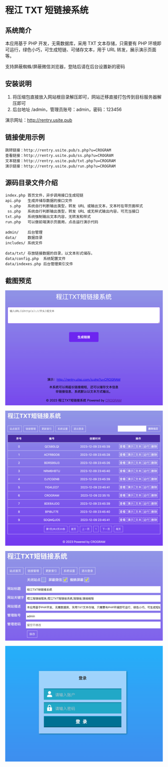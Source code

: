 # 程江 TXT 短链接系统

## 系统简介

本应用基于 PHP 开发，无需数据库，采用 TXT 文本存储，只需要有 PHP 环境即可运行，绿色小巧，可生成短链、可储存文本，用于 URL 转发，展示演示页面等。

支持屏蔽蜘蛛/屏蔽微信浏览器，登陆后请在后台设置新的密码

## 安装说明

1. 将压缩包直接放入网站根目录解压即可，网站迁移直接打包传到目标服务器解压即可
2. 后台地址 /admin，管理员账号：admin，密码：123456

演示网址：http://rentry.usite.pub

## 链接使用示例

```
跳转链接：http://rentry.usite.pub/s.php?u=CROGRAM
查看链接：http://rentry.usite.pub/ss.php?u=CROGRAM
文本链接：http://rentry.usite.pub/txt.php?u=CROGRAM
演示链接：http://rentry.usite.pub/run.php?u=CROGRAM
```

## 源码目录文件介绍

```
index.php 首页文件，异步调用接口生成短链
api.php   生成并储存数据的接口文件
  s.php   系统自行判断输出类型，转发 URL 或输出文本，文本时在带页面样式
 ss.php   系统自行判断输出类型，转发 URL 或无样式输出内容，可充当接口
txt.php   系统强制输出文本内容，无转发和样式
run.php   可以做前端演示页面用，点击运行演示代码

admin/    后台管理
data/     数据目录
includes/ 系统文件

data/txt/ 存放链接数据的目录，以文本形式储存。
data/config.php  系统配置文件
data/indexes.php 后台管理索引文件
```

## 截图预览

![首页](assets/WX20231209-234500@2x.png)

![链接管理](assets/WX20231209-234813@2x.png)

![系统设置](assets/WX20231209-234841@2x.png)

![管理员登录](assets/WX20231209-234901@2x.png)
